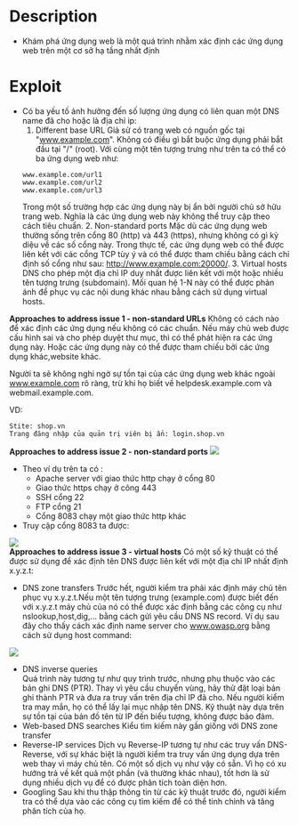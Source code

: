 # Description
- Khám phá ứng dụng web là một quá trình nhằm xác định các ứng dụng web trên một cơ sở hạ tầng nhất định
# Exploit
- Có ba yếu tố ảnh hưởng đến số lượng ứng dụng có liên quan một DNS name đã cho hoặc là địa chỉ ip:
    1. Different base URL
    Giả sử có trang web có nguồn gốc tại "www.example.com". Không có điều gì bắt buộc ứng dụng phải bắt đầu tại "/" (root).
    Với cùng một tên tượng trưng như trên ta có thể có ba ứng dụng web như:
    ```
    www.example.com/url1
    www.example.com/url2
    www.example.com/url3
    ```
    Trong một số trường hợp các ứng dụng này bị ẩn bởi người chủ sở hữu trang web. Nghĩa là các ứng dụng web này không thể truy cập theo cách tiêu chuẩn.
    2. Non-standard ports
    Mặc dù các ứng dụng web thường sống trên cổng 80 (http) và 443 (https), nhưng không có gì kỳ diệu về các số cổng này. Trong thực tế, các ứng dụng web có thể được liên kết với các cổng TCP tùy ý và có thể được tham chiếu bằng cách chỉ định số cổng như sau: http://www.example.com:20000/. 
    3. Virtual hosts 
    DNS cho phép một địa chỉ IP duy nhất được liên kết với một hoặc nhiều tên tượng trưng (subdomain).
    Mối quan hệ 1-N này có thể được phản ánh để phục vụ các nội dung khác nhau bằng cách sử dụng virtual hosts.  

**Approaches to address issue 1 - non-standard URLs**
Không có cách nào để xác định các ứng dụng nếu không có các chuẩn. Nếu máy chủ web được cấu hình sai và cho phép duyệt thư mục, thì có thể phát hiện ra các ứng dụng này. Hoặc các ứng dụng này có thể được tham chiếu bởi các ứng dụng khác,website khác.

Người ta sẽ không nghi ngờ sự tồn tại của các ứng dụng web khác ngoài www.example.com rõ ràng, trừ khi họ biết về helpdesk.example.com và webmail.example.com.

VD:
```
Stite: shop.vn
Trang đăng nhập của quản trị viên bị ẩn: login.shop.vn
```

**Approaches to address issue 2 - non-standard ports**
![](https://github.com/huyenlamchiton/owasp/blob/master/Information%20Gathering/image/004-1.png)  

- Theo ví dụ trên ta có :
    * Apache server với giao thức http chạy ở cổng 80
    * Giao thức https chạy ở công 443
    * SSH cổng 22
    * FTP cổng 21
    * Cổng 8083 chạy một giao thức http khác
- Truy cập cổng 8083 ta được:

![](https://github.com/huyenlamchiton/owasp/blob/master/Information%20Gathering/image/004-2.png)  
**Approaches to address issue 3 - virtual hosts**
Có một số kỹ thuật có thể được sử dụng để xác định tên DNS được liên kết với một địa chỉ IP nhất định x.y.z.t:  
- DNS zone transfers
Trước hết, người kiểm tra phải xác định máy chủ tên phục vụ x.y.z.t.Nếu một tên tượng trưng (example.com) được biết đến với x.y.z.t máy chủ của nó có thể được xác định bằng các công cụ như nslookup,host,dig,... bằng cách gửi yêu cầu DNS NS record.
Ví dụ sau đây cho thấy cách xác định name server cho www.owasp.org bằng cách sử dụng host command:  

![](https://github.com/huyenlamchiton/owasp/blob/master/Information%20Gathering/image/004-3.png)   

- DNS inverse queries  
Quá trình này tương tự như quy trình trước, nhưng phụ thuộc vào các bản ghi DNS (PTR). Thay vì yêu cầu chuyển vùng, hãy thử đặt loại bản ghi thành PTR và đưa ra truy vấn trên địa chỉ IP đã cho. Nếu người kiểm tra may mắn, họ có thể lấy lại mục nhập tên DNS. Kỹ thuật này dựa trên sự tồn tại của bản đồ tên từ IP đến biểu tượng, không được bảo đảm.  
- Web-based DNS searches
Kiểu tìm kiếm này gần giống với DNS zone transfer
- Reverse-IP services
Dịch vụ Reverse-IP tương tự như các truy vấn DNS-Reverse, với sự khác biệt là người kiểm tra truy vấn ứng dụng dựa trên web thay vì máy chủ tên. Có một số dịch vụ như vậy có sẵn. Vì họ có xu hướng trả về kết quả một phần (và thường khác nhau), tốt hơn là sử dụng nhiều dịch vụ để có được phân tích toàn diện hơn.
- Googling
Sau khi thu thập thông tin từ các kỹ thuật trước đó, người kiểm tra có thể dựa vào các công cụ tìm kiếm để có thể tinh chỉnh và tăng phân tích của họ.
